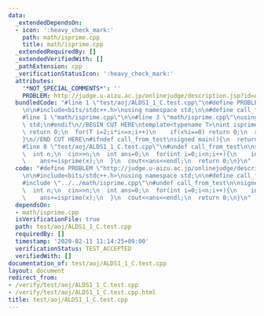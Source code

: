 ```yaml
---
data:
  _extendedDependsOn:
  - icon: ':heavy_check_mark:'
    path: math/isprime.cpp
    title: math/isprime.cpp
  _extendedRequiredBy: []
  _extendedVerifiedWith: []
  _pathExtension: cpp
  _verificationStatusIcon: ':heavy_check_mark:'
  attributes:
    '*NOT_SPECIAL_COMMENTS*': ''
    PROBLEM: http://judge.u-aizu.ac.jp/onlinejudge/description.jsp?id=ALDS1_1_C
  bundledCode: "#line 1 \"test/aoj/ALDS1_1_C.test.cpp\"\n#define PROBLEM \"http://judge.u-aizu.ac.jp/onlinejudge/description.jsp?id=ALDS1_1_C\"\
    \n\n#include<bits/stdc++.h>\nusing namespace std;\n\n#define call_from_test\n\
    #line 1 \"math/isprime.cpp\"\n\n#line 3 \"math/isprime.cpp\"\nusing namespace\
    \ std;\n#endif\n//BEGIN CUT HERE\ntemplate<typename T>\nint isprime(T x){\n  if(x<=1)\
    \ return 0;\n  for(T i=2;i*i<=x;i++)\n    if(x%i==0) return 0;\n  return 1;\n\
    }\n//END CUT HERE\n#ifndef call_from_test\nsigned main(){\n  return 0;\n}\n#endif\n\
    #line 8 \"test/aoj/ALDS1_1_C.test.cpp\"\n#undef call_from_test\n\nsigned main(){\n\
    \  int n;\n  cin>>n;\n  int ans=0;\n  for(int i=0;i<n;i++){\n    int x;\n    cin>>x;\n\
    \    ans+=isprime(x);\n  }\n  cout<<ans<<endl;\n  return 0;\n}\n"
  code: "#define PROBLEM \"http://judge.u-aizu.ac.jp/onlinejudge/description.jsp?id=ALDS1_1_C\"\
    \n\n#include<bits/stdc++.h>\nusing namespace std;\n\n#define call_from_test\n\
    #include \"../../math/isprime.cpp\"\n#undef call_from_test\n\nsigned main(){\n\
    \  int n;\n  cin>>n;\n  int ans=0;\n  for(int i=0;i<n;i++){\n    int x;\n    cin>>x;\n\
    \    ans+=isprime(x);\n  }\n  cout<<ans<<endl;\n  return 0;\n}\n"
  dependsOn:
  - math/isprime.cpp
  isVerificationFile: true
  path: test/aoj/ALDS1_1_C.test.cpp
  requiredBy: []
  timestamp: '2020-02-11 11:14:25+09:00'
  verificationStatus: TEST_ACCEPTED
  verifiedWith: []
documentation_of: test/aoj/ALDS1_1_C.test.cpp
layout: document
redirect_from:
- /verify/test/aoj/ALDS1_1_C.test.cpp
- /verify/test/aoj/ALDS1_1_C.test.cpp.html
title: test/aoj/ALDS1_1_C.test.cpp
---
```

